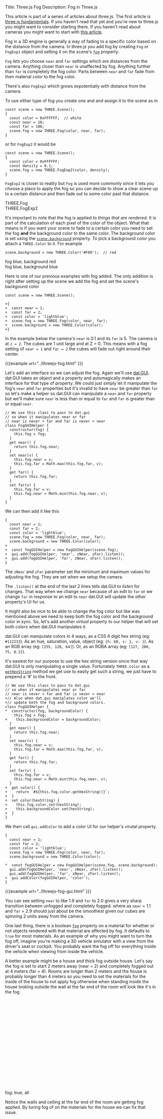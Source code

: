 Title: Three.js Fog
Description: Fog in Three.js

This article is part of a series of articles about three.js. The
first article is [three.js fundamentals](threejs-fundamentals.html). If
you haven't read that yet and you're new to three.js you might want to
consider starting there. If you haven't read about cameras you might
want to start with [this article](threejs-cameras.html).

Fog in a 3D engine is generally a way of fading to a specific color
based on the distance from the camera. In three.js you add fog by
creating `Fog` or `FogExp2` object and setting it on the scene's
[`fog`](https://threejs.org/docs/#api/scenes/Scene.fog) property.

`Fog` lets you choose `near` and `far` settings which are distances
from the camera. Anything closer than `near` is unaffected by fog.
Anything further than `far` is completely the fog color. Parts between
`near` and `far` fade from their material color to the fog color.

There's also `FogExp2` which grows expotentially with distance from the camera.

To use either type of fog you create one and and assign it to the scene as in

```
const scene = new THREE.Scene();
{
  const color = 0xFFFFFF;  // white
  const near = 10;
  const far = 100;
  scene.fog = new THREE.Fog(color, near, far);
}
```

or for `FogExp2` it would be

```
const scene = new THREE.Scene();
{
  const color = 0xFFFFFF;
  const density = 0.1;
  scene.fog = new THREE.FogExp2(color, density);
}
```

`FogExp2` is closer to reality but `Fog` is used
more commonly since it lets you choose a place to apply
the fog so you can decide to show a clear scene
up to a certain distance and then fade out to some color
past that distance.

<div class="spread">
  <div>
    <div data-diagram="fog"></div>
    <div class="code">THREE.Fog</div>
  </div>
  <div>
    <div data-diagram="fogExp2"></div>
    <div class="code">THREE.FogExp2</div>
  </div>
</div>

It's important to note that the fog is applied to *things that are rendered*.
It is part of the calculation of each pixel of the color of the object. 
What that means is if you want your scene to fade to a certain color you 
need to set the fog **and** the background color to the same color. 
The background color is set using the 
[`scene.background`](https://threejs.org/docs/#api/scenes/Scene.background)
property. To pick a background color you attach a `THREE.Color` to it. For example

```
scene.background = new THREE.Color('#F00');  // red
```

<div class="spread">
  <div>
    <div data-diagram="fogBlueBackgroundRed" class="border"></div>
    <div class="code">fog blue, background red</div>
  </div>
  <div>
    <div data-diagram="fogBlueBackgroundBlue" class="border"></div>
    <div class="code">fog blue, background blue</div>
  </div>
</div>

Here is one of our previous examples with fog added. The only addition
is right after setting up the scene we add the fog and set the scene's
backgound color

```
const scene = new THREE.Scene();

+{
+  const near = 1;
+  const far = 2;
+  const color = 'lightblue';
+  scene.fog = new THREE.Fog(color, near, far);
+  scene.background = new THREE.Color(color);
+}
```

In the example below the camera's `near` is 0.1 and its `far` is 5.
The camera is at `z = 2`. The cubes are 1 unit large and at Z = 0.
This means with a fog setting of `near = 1` and `far = 2` the cubes
will fade out right around their center.

{{{example url="../threejs-fog.html" }}}

Let's add an interface so we can adjust the fog. Again we'll use 
[dat.GUI](https://github.com/dataarts/dat.gui). dat.GUI takes
an object and a property and automagically makes an interface
for that type of property. We could just simply let it manipulate
the fog's `near` and `far` properties but it's invalid to have
`near` be greater than `far` so let's make a helper so dat.GUI
can manipulate a `near` and `far` property but we'll make sure `near`
is less than or equal to `far` and `far` is greater than or equal `near`.

```
// We use this class to pass to dat.gui
// so when it manipulates near or far
// near is never > far and far is never < near
class FogGUIHelper {
  constructor(fog) {
    this.fog = fog;
  }
  get near() {
    return this.fog.near;
  }
  set near(v) {
    this.fog.near = v;
    this.fog.far = Math.max(this.fog.far, v);
  }
  get far() {
    return this.fog.far;
  }
  set far(v) {
    this.fog.far = v;
    this.fog.near = Math.min(this.fog.near, v);
  }
}
```

We can then add it like this

```
{
  const near = 1;
  const far = 2;
  const color = 'lightblue';
  scene.fog = new THREE.Fog(color, near, far);
  scene.background = new THREE.Color(color);
+
+  const fogGUIHelper = new FogGUIHelper(scene.fog);
+  gui.add(fogGUIHelper, 'near', zNear, zFar).listen();
+  gui.add(fogGUIHelper, 'far', zNear, zFar).listen();
}
```

The `zNear` and `zFar` parameter set the minimum and maximum values
for adjusting the fog. They are set when we setup the camera.

The `.listen()` at the end of the last 2 lines tells dat.GUI to *listen*
for changes. That way when we change `near` because of an edit to `far`
or we change `far` in response to an edit to `near` dat.GUI will update
the other property's UI for us.

It might also be nice to be able to change the fog color but like was
mentioned above we need to keep both the fog color and the background
color in sync. So, let's add another *virtual* property to our helper
that will set both colors when dat.GUI manipulates it.

dat.GUI can manipulate colors in 4 ways, as a CSS 6 digit hex string (eg: `#112233`). As an hue, saturation, value, object (eg: `{h: 60, s: 1, v: }`). 
As an RGB array (eg: `[255, 128, 64]`). Or, as an RGBA array (eg: `[127, 200, 75, 0.3]`).

It's easiest for our purpose to use the hex string version since that way
dat.GUI is only manipulating a single value. Fortunately `THREE.Color`
as a [`getHexString`](https://threejs.org/docs/#api/math/Color.getHexString) method
we get use to easily get such a string, we just have to prepend a '#' to the front.

```
// We use this class to pass to dat.gui
// so when it manipulates near or far
// near is never > far and far is never < near
+// Also when dat.gui maniplates color we'll
+// update both the fog and background colors.
class FogGUIHelper {
*  constructor(fog, backgroundColor) {
    this.fog = fog;
+    this.backgroundColor = backgroundColor;
  }
  get near() {
    return this.fog.near;
  }
  set near(v) {
    this.fog.near = v;
    this.fog.far = Math.max(this.fog.far, v);
  }
  get far() {
    return this.fog.far;
  }
  set far(v) {
    this.fog.far = v;
    this.fog.near = Math.min(this.fog.near, v);
  }
+  get color() {
+    return `#${this.fog.color.getHexString()}`;
+  }
+  set color(hexString) {
+    this.fog.color.set(hexString);
+    this.backgroundColor.set(hexString);
+  }
}
```

We then call `gui.addColor` to add a color UI for our helper's virutal property.

```
{
  const near = 1;
  const far = 2;
  const color = 'lightblue';
  scene.fog = new THREE.Fog(color, near, far);
  scene.background = new THREE.Color(color);

*  const fogGUIHelper = new FogGUIHelper(scene.fog, scene.background);
  gui.add(fogGUIHelper, 'near', zNear, zFar).listen();
  gui.add(fogGUIHelper, 'far', zNear, zFar).listen();
+  gui.addColor(fogGUIHelper, 'color');
}
```

{{{example url="../threejs-fog-gui.html" }}}

You can see setting `near` to like 1.9 and `far` to 2.0 gives
a very sharp transition between unfogged and completely fogged.
where as `near` = 1.1 and `far` = 2.9 should just about be
the smoothest given our cubes are spinning 2 units away from the camera.

One last thing, there is a boolean [`fog`](https://threejs.org/docs/#api/materials/Material.fog)
property on a material for whether or not objects rendered
with that material are affected by fog. It defaults to `true`
for most materials. As an example of why you might want
to turn the fog off, imagine you're making a 3D vehicle
simulator with a view from the driver's seat or cockpit.
You probably want the fog off for everything inside the vehicle when
viewing from inside the vehicle. 

A better example might be a house
and thick fog outside house. Let's say the fog is set to start
2 meters away (near = 2) and completely fogged out at 4 meters (far = 4).
Rooms are longer than 2 meters and the house is probably longer
than 4 meters so you need to set the materials for the inside
of the house to not apply fog otherwise when standing inside the
house looking outside the wall at the far end of the room will look 
like it's in the fog.

<div class="spread">
  <div>
    <div data-diagram="fogHouseAll" style="height: 300px;" class="border"></div>
    <div class="code">fog: true, all</div>
  </div>
</div>

Notice the walls and ceiling at the far end of the room are getting fog applied.
By turing fog of on the materials for the house we can fix that issue.

<div class="spread">
  <div>
    <div data-diagram="fogHouseInsideNoFog" style="height: 300px;" class="border"></div>
    <div class="code">fog: true, only outside materials</div>
  </div>
</div>

<canvas id="c"></canvas>
<script src="../resources/threejs/r94/three.min.js"></script>
<script src="../resources/threejs/r94/js/controls/TrackballControls.js"></script>
<script src="../resources/threejs/r94/js/loaders/GLTFLoader.js"></script>
<script src="resources/threejs-lesson-utils.js"></script>
<script src="resources/threejs-fog.js"></script>
